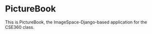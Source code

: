 PictureBook
===========

This is PictureBook, the ImageSpace-Django-based application for the CSE360 class.
